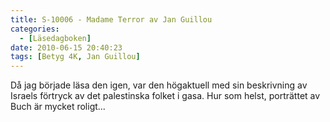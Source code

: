```yaml
---
title: S-10006 - Madame Terror av Jan Guillou
categories:
  - [Läsedagboken]
date: 2010-06-15 20:40:23
tags: [Betyg 4K, Jan Guillou]
---
```

Då jag började läsa den igen, var den högaktuell med sin beskrivning av Israels förtryck av det palestinska folket i gasa. Hur som helst, porträttet av Buch är mycket roligt...
